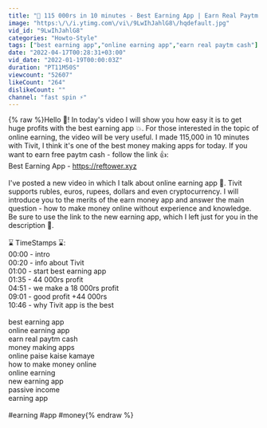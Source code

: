 ```yaml
---
title: "🛑 115 000rs in 10 minutes - Best Earning App | Earn Real Paytm Cash | Money Making Apps"
image: "https:\/\/i.ytimg.com\/vi\/9LwIhJahlG8\/hqdefault.jpg"
vid_id: "9LwIhJahlG8"
categories: "Howto-Style"
tags: ["best earning app","online earning app","earn real paytm cash"]
date: "2022-04-17T00:28:31+03:00"
vid_date: "2022-01-19T00:00:03Z"
duration: "PT11M50S"
viewcount: "52607"
likeCount: "264"
dislikeCount: ""
channel: "fast spin ⚡"
---
```

{% raw %}Hello 👋! In today's video I will show you how easy it is to get huge profits with the best earning app 💥. For those interested in the topic of online earning, the video will be very useful. I made 115,000 in 10 minutes with Tivit, I think it's one of the best money making apps for today. If you want to earn free paytm cash - follow the link 👍:<br />Best Earning App - <a rel="nofollow" target="blank" href="https://reftower.xyz">https://reftower.xyz</a><br /><br />I've posted a new video in which I talk about online earning app 🎯. Tivit supports rubles, euros, rupees, dollars and even cryptocurrency. I will introduce you to the merits of the earn money app and answer the main question - how to make money online without experience and knowledge. Be sure to use the link to the new earning app, which I left just for you in the description 💎.<br /><br />⌛️ TimeStamps ⌛️:<br />00:00 - intro<br />00:20 - info about Tivit<br />01:00 - start best earning app<br />01:35 - 44 000rs profit<br />04:51 - we make a 18 000rs profit<br />09:01 - good profit +44 000rs<br />10:46 - why Tivit app is the best<br /><br />best earning app<br />online earning app<br />earn real paytm cash<br />money making apps<br />online paise kaise kamaye<br />how to make money online<br />online earning<br />new earning app<br />passive income<br />earning app<br /><br />#earning #app #money{% endraw %}
